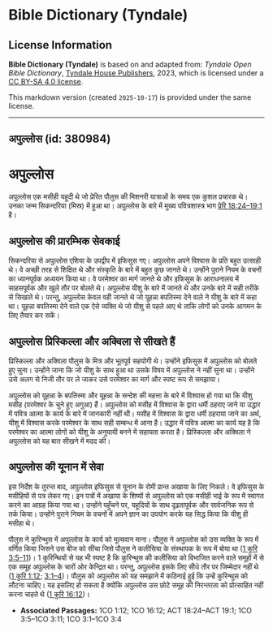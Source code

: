 # Bible Dictionary (Tyndale)

## License Information

**Bible Dictionary (Tyndale)** is based on and adapted from: _Tyndale Open Bible Dictionary_, [Tyndale House Publishers](https://tyndaleopenresources.com/), 2023, which is licensed under a [CC BY-SA 4.0 license](https://creativecommons.org/licenses/by-sa/4.0/legalcode.en).

This markdown version (created `2025-10-17`) is provided under the same license.



--------------------------------

## अपुल्लोस (id: 380984)

अपुल्लोस
========

अपुल्लोस एक मसीही यहूदी थे जो प्रेरित पौलुस की मिशनरी यात्राओं के समय एक कुशल प्रचारक थे। उनका जन्म सिकन्दरिया (मिस्र) में हुआ था। अपुल्लोस के बारे में मुख्य पवित्रशास्त्र भाग [प्रेरि 18:24–19:1](https://ref.ly/Acts18:24-Acts19:1) है। 

अपुल्लोस की प्रारम्भिक सेवकाई
-----------------------------

सिकन्दरिया से अपुल्लोस एशिया के उपद्वीप में इफिसुस गए। अपुल्लोस अपने विश्वास के प्रति बहुत उत्साही थे। वे अच्छी तरह से शिक्षित थे और संस्कृति के बारे में बहुत कुछ जानते थे। उन्होंने पुराने नियम के वचनों का ध्यानपूर्वक अध्ययन किया था। वे परमेश्वर का मार्ग जानते थे और इफिसुस के आराधनालय में साहसपूर्वक और खुले तौर पर बोलते थे। अपुल्लोस यीशु के बारे में जानते थे और उनके बारे में सही तरीके से सिखाते थे। परन्तु, अपुल्लोस केवल वही जानते थे जो यूहन्ना बपतिस्मा देने वाले ने यीशु के बारे में कहा था। यूहन्ना बपतिस्मा देने वाले एक ऐसे व्यक्ति थे जो यीशु से पहले आए थे ताकि लोगों को उनके आगमन के लिए तैयार कर सकें।

अपुल्लोस प्रिस्किल्ला और अक्विला से सीखते हैं
---------------------------------------------

प्रिस्किल्ला और अक्विला पौलुस के मित्र और भूतपूर्व सहयोगी थे। उन्होंने इफिसुस में अपुल्लोस को बोलते हुए सुना। उन्होंने जाना कि जो यीशु के साथ हुआ था उसके विषय में अपुल्लोस ने नहीं सुना था। उन्होंने उसे अलग से निजी तौर पर ले जाकर उसे परमेश्वर का मार्ग और स्पष्ट रूप से समझाया।

अपुल्लोस को यूहन्ना के बपतिस्मा और यूहन्ना के सन्देश की महत्ता के बारे में विश्वास हो गया था कि यीशु मसीह (परमेश्वर के चुने हुए अगुआ) हैं। अपुल्लोस को मसीह में विश्वास के द्वारा धर्मी ठहराए जाने या उद्धार में पवित्र आत्मा के कार्य के बारे में जानकारी नहीं थी। मसीह में विश्वास के द्वारा धर्मी ठहराया जाने का अर्थ, यीशु में विश्वास करके परमेश्वर के साथ सही सम्बन्ध में आना है। उद्धार में पवित्र आत्मा का कार्य यह है कि परमेश्वर का आत्मा लोगों को यीशु के अनुयायी बनने में सहायता करता है। प्रिस्किल्ला और अक्विला ने अपुल्लोस को यह बात सीखने में मदद की।

अपुल्लोस की यूनान में सेवा
--------------------------

इस निर्देश के तुरन्त बाद, अपुल्लोस इफिसुस से यूनान के रोमी प्रान्त अखाया के लिए निकले। वे इफिसुस के मसीहियों से पत्र लेकर गए। इन पत्रों में अखाया के शिष्यों से अपुल्लोस को एक मसीही भाई के रूप में स्वागत करने का आग्रह किया गया था। उन्होंने पहुँचने पर, यहूदियों के साथ दृढ़तापूर्वक और सार्वजनिक रूप से तर्क किया। उन्होंने पुराने नियम के वचनों में अपने ज्ञान का उपयोग करके यह सिद्ध किया कि यीशु ही मसीहा थे। 

पौलुस ने कुरिन्थुस में अपुल्लोस के कार्य को मूल्यवान माना। पौलुस ने अपुल्लोस को उस व्यक्ति के रूप में वर्णित किया जिसने उस बीज को सींचा जिसे पौलुस ने कलीसिया के संस्थापक के रूप में बोया था ([1 कुरि 3:5–11](https://ref.ly/1Cor3:5-1Cor3:11))। 1 कुरिन्थियों से यह भी स्पष्ट है कि कुरिन्थुस की कलीसिया को विभाजित करने वाले समूहों में से एक समूह अपुल्लोस के चारों ओर केन्द्रित था। परन्तु, अपुल्लोस इसके लिए सीधे तौर पर जिम्मेदार नहीं थे ([1 कुरि 1:12](https://ref.ly/1Cor1:12); [3:1–4](https://ref.ly/1Cor3:1-1Cor3:4))। पौलुस को अपुल्लोस को यह समझाने में कठिनाई हुई कि उन्हें कुरिन्थुस को लौटना चाहिए। यह इसलिए हो सकता है क्योंकि अपुल्लोस उस छोटे समूह की निरन्तरता को प्रोत्साहित नहीं करना चाहते थे ([1 कुरि 16:12](https://ref.ly/1Cor16:12))।

* **Associated Passages:** 1CO 1:12; 1CO 16:12; ACT 18:24–ACT 19:1; 1CO 3:5–1CO 3:11; 1CO 3:1–1CO 3:4

